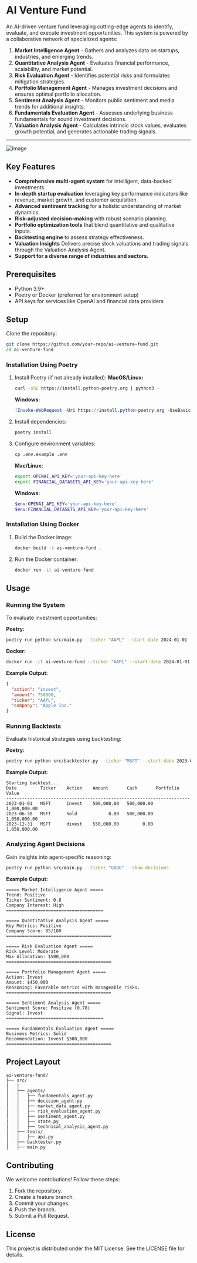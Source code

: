 # AI Venture Fund

An AI-driven venture fund leveraging cutting-edge agents to identify, evaluate, and execute investment opportunities. This system is powered by a collaborative network of specialized agents:

1. **Market Intelligence Agent** - Gathers and analyzes data on startups, industries, and emerging trends.
2. **Quantitative Analysis Agent** - Evaluates financial performance, scalability, and market potential.
3. **Risk Evaluation Agent** - Identifies potential risks and formulates mitigation strategies.
4. **Portfolio Management Agent** - Manages investment decisions and ensures optimal portfolio allocation.
5. **Sentiment Analysis Agent** - Monitors public sentiment and media trends for additional insights.
6. **Fundamentals Evaluation Agent** - Assesses underlying business fundamentals for sound investment decisions.
7. **Valuation Analysis Agent** - Calculates intrinsic stock values, evaluates growth potential, and generates actionable trading signals.

---

![image](https://github.com/user-attachments/assets/e7cd0f4c-3ca3-4e2e-addc-006bc31d76aa)

## Key Features

- **Comprehensive multi-agent system** for intelligent, data-backed investments.
- **In-depth startup evaluation** leveraging key performance indicators like revenue, market growth, and customer acquisition.
- **Advanced sentiment tracking** for a holistic understanding of market dynamics.
- **Risk-adjusted decision-making** with robust scenario planning.
- **Portfolio optimization tools** that blend quantitative and qualitative inputs.
- **Backtesting engine** to assess strategy effectiveness.
- **Valuation Insights** Delivers precise stock valuations and trading signals through the Valuation Analysis Agent.
- **Support for a diverse range of industries and sectors.**

## Prerequisites

- Python 3.9+
- Poetry or Docker (preferred for environment setup)
- API keys for services like OpenAI and financial data providers

## Setup

Clone the repository:

```bash
git clone https://github.com/your-repo/ai-venture-fund.git
cd ai-venture-fund
```

### Installation Using Poetry

1. Install Poetry (if not already installed):
   **MacOS/Linux:**

   ```bash
   curl -sSL https://install.python-poetry.org | python3 -
   ```

   **Windows:**

   ```powershell
   (Invoke-WebRequest -Uri https://install.python-poetry.org -UseBasicParsing).Content | python -
   ```

2. Install dependencies:

   ```bash
   poetry install
   ```

3. Configure environment variables:

   ```bash
   cp .env.example .env
   ```

   **Mac/Linux:**

   ```bash
   export OPENAI_API_KEY='your-api-key-here'
   export FINANCIAL_DATASETS_API_KEY='your-api-key-here'
   ```

   **Windows:**

   ```powershell
   $env:OPENAI_API_KEY='your-api-key-here'
   $env:FINANCIAL_DATASETS_API_KEY='your-api-key-here'
   ```

### Installation Using Docker

1. Build the Docker image:

   ```bash
   docker build -t ai-venture-fund .
   ```

2. Run the Docker container:

   ```bash
   docker run -it ai-venture-fund
   ```

## Usage

### Running the System

To evaluate investment opportunities:

**Poetry:**

```bash
poetry run python src/main.py --ticker "AAPL" --start-date 2024-01-01 --end-date 2024-06-30
```

**Docker:**

```bash
docker run -it ai-venture-fund --ticker "AAPL" --start-date 2024-01-01 --end-date 2024-06-30
```

**Example Output:**

```json
{
  "action": "invest",
  "amount": 750000,
  "ticker": "AAPL",
  "company": "Apple Inc."
}
```

### Running Backtests

Evaluate historical strategies using backtesting:

**Poetry:**

```bash
poetry run python src/backtester.py --ticker "MSFT" --start-date 2023-01-01 --end-date 2023-12-31
```

**Example Output:**

```
Starting backtest...
Date         Ticker    Action    Amount       Cash       Portfolio Value
----------------------------------------------------------------------
2023-01-01   MSFT      invest    500,000.00   500,000.00    1,000,000.00
2023-06-30   MSFT      hold            0.00   500,000.00    1,050,000.00
2023-12-31   MSFT      divest    550,000.00         0.00    1,050,000.00
```

### Analyzing Agent Decisions

Gain insights into agent-specific reasoning:

```bash
poetry run python src/main.py --ticker "GOOG" --show-decisions
```

**Example Output:**

```
===== Market Intelligence Agent =====
Trend: Positive
Ticker Sentiment: 0.8
Company Interest: High
=====================================

===== Quantitative Analysis Agent =====
Key Metrics: Positive
Company Score: 85/100
========================================

===== Risk Evaluation Agent =====
Risk Level: Moderate
Max Allocation: $500,000
========================================

===== Portfolio Management Agent =====
Action: Invest
Amount: $450,000
Reasoning: Favorable metrics with manageable risks.
========================================

===== Sentiment Analysis Agent =====
Sentiment Score: Positive (0.78)
Signal: Invest
=====================================

===== Fundamentals Evaluation Agent =====
Business Metrics: Solid
Recommendation: Invest $300,000
========================================
```

## Project Layout

```
ai-venture-fund/
├── src/
|   |
│   ├── agents/
│   │   ├── fundamentals_agent.py
│   │   ├── decision_agent.py
│   │   ├── market_data_agent.py
|   |   ├── risk_evaluation_agent.py
│   │   ├── sentiment_agent.py
|   |   ├── state.py
|   |   ├── technical_analysis_agent.py
│   ├── tools/
│   │   ├── api.py
│   ├── backtester.py
│   ├── main.py
```

## Contributing

We welcome contributions! Follow these steps:

1. Fork the repository.
2. Create a feature branch.
3. Commit your changes.
4. Push the branch.
5. Submit a Pull Request.

## License

This project is distributed under the MIT License. See the LICENSE file for details.
